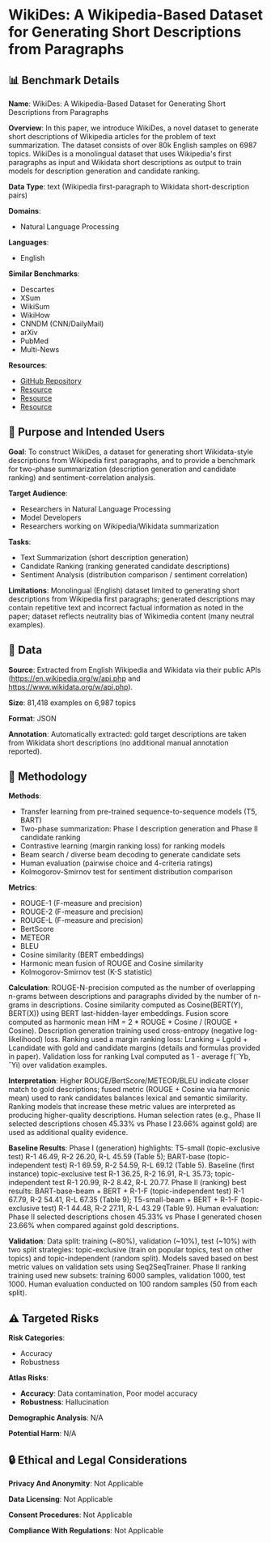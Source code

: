 # WikiDes: A Wikipedia-Based Dataset for Generating Short Descriptions from Paragraphs

## 📊 Benchmark Details

**Name**: WikiDes: A Wikipedia-Based Dataset for Generating Short Descriptions from Paragraphs

**Overview**: In this paper, we introduce WikiDes, a novel dataset to generate short descriptions of Wikipedia articles for the problem of text summarization. The dataset consists of over 80k English samples on 6987 topics. WikiDes is a monolingual dataset that uses Wikipedia's first paragraphs as input and Wikidata short descriptions as output to train models for description generation and candidate ranking.

**Data Type**: text (Wikipedia first-paragraph to Wikidata short-description pairs)

**Domains**:
- Natural Language Processing

**Languages**:
- English

**Similar Benchmarks**:
- Descartes
- XSum
- WikiSum
- WikiHow
- CNNDM (CNN/DailyMail)
- arXiv
- PubMed
- Multi-News

**Resources**:
- [GitHub Repository](https://github.com/declare-lab/WikiDes)
- [Resource](https://arxiv.org/abs/2209.13101)
- [Resource](https://www.wikidata.org/w/api.php)
- [Resource](https://en.wikipedia.org/w/api.php)

## 🎯 Purpose and Intended Users

**Goal**: To construct WikiDes, a dataset for generating short Wikidata-style descriptions from Wikipedia first paragraphs, and to provide a benchmark for two-phase summarization (description generation and candidate ranking) and sentiment-correlation analysis.

**Target Audience**:
- Researchers in Natural Language Processing
- Model Developers
- Researchers working on Wikipedia/Wikidata summarization

**Tasks**:
- Text Summarization (short description generation)
- Candidate Ranking (ranking generated candidate descriptions)
- Sentiment Analysis (distribution comparison / sentiment correlation)

**Limitations**: Monolingual (English) dataset limited to generating short descriptions from Wikipedia first paragraphs; generated descriptions may contain repetitive text and incorrect factual information as noted in the paper; dataset reflects neutrality bias of Wikimedia content (many neutral examples).

## 💾 Data

**Source**: Extracted from English Wikipedia and Wikidata via their public APIs (https://en.wikipedia.org/w/api.php and https://www.wikidata.org/w/api.php).

**Size**: 81,418 examples on 6,987 topics

**Format**: JSON

**Annotation**: Automatically extracted: gold target descriptions are taken from Wikidata short descriptions (no additional manual annotation reported).

## 🔬 Methodology

**Methods**:
- Transfer learning from pre-trained sequence-to-sequence models (T5, BART)
- Two-phase summarization: Phase I description generation and Phase II candidate ranking
- Contrastive learning (margin ranking loss) for ranking models
- Beam search / diverse beam decoding to generate candidate sets
- Human evaluation (pairwise choice and 4-criteria ratings)
- Kolmogorov-Smirnov test for sentiment distribution comparison

**Metrics**:
- ROUGE-1 (F-measure and precision)
- ROUGE-2 (F-measure and precision)
- ROUGE-L (F-measure and precision)
- BertScore
- METEOR
- BLEU
- Cosine similarity (BERT embeddings)
- Harmonic mean fusion of ROUGE and Cosine similarity
- Kolmogorov-Smirnov test (K-S statistic)

**Calculation**: ROUGE-N-precision computed as the number of overlapping n-grams between descriptions and paragraphs divided by the number of n-grams in descriptions. Cosine similarity computed as Cosine(BERT(Y), BERT(X)) using BERT last-hidden-layer embeddings. Fusion score computed as harmonic mean HM = 2 * ROUGE * Cosine / (ROUGE + Cosine). Description generation training used cross-entropy (negative log-likelihood) loss. Ranking used a margin ranking loss: Lranking = Lgold + Lcandidate with gold and candidate margins (details and formulas provided in paper). Validation loss for ranking Lval computed as 1 - average f(˜Yb, ˆYi) over validation examples.

**Interpretation**: Higher ROUGE/BertScore/METEOR/BLEU indicate closer match to gold descriptions; fused metric (ROUGE + Cosine via harmonic mean) used to rank candidates balances lexical and semantic similarity. Ranking models that increase these metric values are interpreted as producing higher-quality descriptions. Human selection rates (e.g., Phase II selected descriptions chosen 45.33% vs Phase I 23.66% against gold) are used as additional quality evidence.

**Baseline Results**: Phase I (generation) highlights: T5-small (topic-exclusive test) R-1 46.49, R-2 26.20, R-L 45.59 (Table 5); BART-base (topic-independent test) R-1 69.59, R-2 54.59, R-L 69.12 (Table 5). Baseline (first instance) topic-exclusive test R-1 36.25, R-2 16.91, R-L 35.73; topic-independent test R-1 20.99, R-2 8.42, R-L 20.77. Phase II (ranking) best results: BART-base-beam + BERT + R-1-F (topic-independent test) R-1 67.79, R-2 54.41, R-L 67.35 (Table 9); T5-small-beam + BERT + R-1-F (topic-exclusive test) R-1 44.48, R-2 27.11, R-L 43.29 (Table 9). Human evaluation: Phase II selected descriptions chosen 45.33% vs Phase I generated chosen 23.66% when compared against gold descriptions.

**Validation**: Data split: training (~80%), validation (~10%), test (~10%) with two split strategies: topic-exclusive (train on popular topics, test on other topics) and topic-independent (random split). Models saved based on best metric values on validation sets using Seq2SeqTrainer. Phase II ranking training used new subsets: training 6000 samples, validation 1000, test 1000. Human evaluation conducted on 100 random samples (50 from each split).

## ⚠️ Targeted Risks

**Risk Categories**:
- Accuracy
- Robustness

**Atlas Risks**:
- **Accuracy**: Data contamination, Poor model accuracy
- **Robustness**: Hallucination

**Demographic Analysis**: N/A

**Potential Harm**: N/A

## 🔒 Ethical and Legal Considerations

**Privacy And Anonymity**: Not Applicable

**Data Licensing**: Not Applicable

**Consent Procedures**: Not Applicable

**Compliance With Regulations**: Not Applicable
